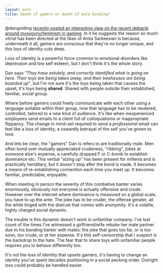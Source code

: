 ```yaml
---
layout: post
title: Death of gamers or death of male bonding?
---
```


@dangolding [recently posted an interesting view on the recent debacle around mysogyny/feminism in gaming](http://dangolding.tumblr.com/post/95985875943/the-end-of-gamers). In it he suggests the reason so much vitriol has been directed at the likes of Anita Sarkeesian is because, underneath it all, gamers are conscious that they're no longer unique, and this loss of identity cuts deep.

Loss of identity is a powerful force common to emotional disorders like depression and low self esteem, but I don't think it's the whole story.

Dan says *"They have astutely, and correctly identified what is going on here. Their toys are being taken away, and their treehouses are being boarded up"*, but I'm not sure it's the toys being taken that causes the upset, it's toys being **shared**. Shared with people outside their established, familiar, social group.

Where before gamers could freely communicate with each other using a language suitable within their group, now that language has to be neutered, controlled, tailored to a new kind of audience. It's like when inexperienced employees send emails to a client full of colloquialisms or inappropriate flippancy. The change in mind-set required to send a *professional* email can feel like a loss of identity, a cowardly betrayal of the self you've grown to love.

And lets be clear, the "gamers" Dan is refers to are traditionally male. Men often bond over mutually appreciated crudeness, "ribbing", jokes at someone else's expense, a carefully dropped F or C-bomb to establish dominance etc. This verbal "sizing up" has been present for millenia and is practically heriditary, but it doesn't stop after the bond is made. It becomes a means of re-establishing connection each time you meet up. It becomes familiar, predictable, enjoyable. 

When meeting in person the severity of this combative banter varies enormously, obviously not everyone is actually offensive and crude. However over the internet where dominance is measured on a global scale, you have to up the ante. The joke has to be cruder, the offense greater, all the while tinged with the distrust that comes with anonymity. It's a volatile, highly charged social dynamic.

The trouble is this dynamic doesn't work in unfamiliar company. I've lost count of the times I've witnessed a girlfriend/wife rebuke her male partner due to his bonding banter with mates: the joke that goes too far, or is too soon, too crude, or at her expense. It's this self-censorship that I suspect is the backdrop to the hate. The fear that to share toys with unfamiliar people requires you to behave differently too. 

It's not the loss of identity that upsets gamers, it's having to change an identity you've spent decades positioning in a social pecking order. Outright loss could probably be handled easier. 

